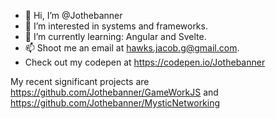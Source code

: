 - 👋 Hi, I’m @Jothebanner
- 👀 I’m interested in systems and frameworks.
- 🌱 I’m currently learning: Angular and Svelte.
- 📫 Shoot me an email at hawks.jacob.g@gmail.com.
- Check out my codepen at https://codepen.io/Jothebanner

My recent significant projects are https://github.com/Jothebanner/GameWorkJS and https://github.com/Jothebanner/MysticNetworking

<!---
Jothebanner/Jothebanner is a ✨ special ✨ repository because its `README.md` (this file) appears on your GitHub profile.
You can click the Preview link to take a look at your changes.
--->

